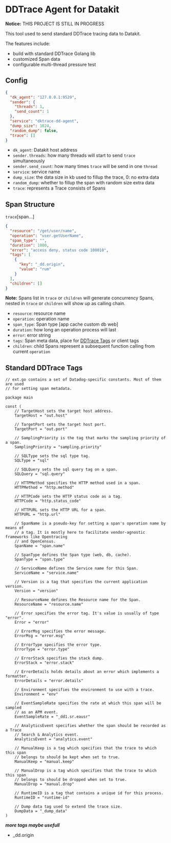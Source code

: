 # DDTrace Agent for Datakit

**Notice:** THIS PROJECT IS STILL IN PROGRESS

This tool used to send standard DDTrace tracing data to Datakit.

The features include:

- build with standard DDTrace Golang lib
- customized Span data
- configurable multi-thread pressure test

## Config

```json
{
  "dk_agent": "127.0.0.1:9529",
  "sender": {
    "threads": 1,
    "send_count": 1
  },
  "service": "dktrace-dd-agent",
  "dump_size": 1024,
  "random_dump": false,
  "trace": []
}
```

- `dk_agent`: Datakit host address
- `sender.threads`: how many threads will start to send `trace` simultaneously
- `sender.send_count`: how many times `trace` will be send in one `thread`
- `service`: service name
- `dump_size`: the data size in kb used to fillup the trace, 0: no extra data
- `random_dump`: whether to fillup the span with random size extra data
- `trace`: represents a Trace consists of Spans

## Span Structure

`trace`\[span...\]

```json
{
  "resource": "/get/user/name",
  "operation": "user.getUserName",
  "span_type": "",
  "duration": 1000,
  "error": "access deny, status code 100010",
  "tags": [
    {
      "key": "_dd.origin",
      "value": "rum"
    }
  ],
  "children": []
}
```

**Note:** Spans list in `trace` or `children` will generate concurrency Spans, nested in `trace` or `children` will show up as calling chain.

- `resource`: resource name
- `operation`: operation name
- `span_type`: Span type [app cache custom db web]
- `duration`: how long an operation process will last
- `error`: error string
- `tags`: Span meta data, place for [DDTrace Tags](#standard-ddtrace-tags) or client tags
- `children`: child Spans represent a subsequent function calling from current `operation`

## Standard DDTrace Tags

```golang
// ext.go contains a set of Datadog-specific constants. Most of them are used
// for setting span metadata.

package main

const (
	// TargetHost sets the target host address.
	TargetHost = "out.host"

	// TargetPort sets the target host port.
	TargetPort = "out.port"

	// SamplingPriority is the tag that marks the sampling priority of a span.
	SamplingPriority = "sampling.priority"

	// SQLType sets the sql type tag.
	SQLType = "sql"

	// SQLQuery sets the sql query tag on a span.
	SQLQuery = "sql.query"

	// HTTPMethod specifies the HTTP method used in a span.
	HTTPMethod = "http.method"

	// HTTPCode sets the HTTP status code as a tag.
	HTTPCode = "http.status_code"

	// HTTPURL sets the HTTP URL for a span.
	HTTPURL = "http.url"

	// SpanName is a pseudo-key for setting a span's operation name by means of
	// a tag. It is mostly here to facilitate vendor-agnostic frameworks like Opentracing
	// and OpenCensus.
	SpanName = "span.name"

	// SpanType defines the Span type (web, db, cache).
	SpanType = "span.type"

	// ServiceName defines the Service name for this Span.
	ServiceName = "service.name"

	// Version is a tag that specifies the current application version.
	Version = "version"

	// ResourceName defines the Resource name for the Span.
	ResourceName = "resource.name"

	// Error specifies the error tag. It's value is usually of type "error".
	Error = "error"

	// ErrorMsg specifies the error message.
	ErrorMsg = "error.msg"

	// ErrorType specifies the error type.
	ErrorType = "error.type"

	// ErrorStack specifies the stack dump.
	ErrorStack = "error.stack"

	// ErrorDetails holds details about an error which implements a formatter.
	ErrorDetails = "error.details"

	// Environment specifies the environment to use with a trace.
	Environment = "env"

	// EventSampleRate specifies the rate at which this span will be sampled
	// as an APM event.
	EventSampleRate = "_dd1.sr.eausr"

	// AnalyticsEvent specifies whether the span should be recorded as a Trace
	// Search & Analytics event.
	AnalyticsEvent = "analytics.event"

	// ManualKeep is a tag which specifies that the trace to which this span
	// belongs to should be kept when set to true.
	ManualKeep = "manual.keep"

	// ManualDrop is a tag which specifies that the trace to which this span
	// belongs to should be dropped when set to true.
	ManualDrop = "manual.drop"

	// RuntimeID is a tag that contains a unique id for this process.
	RuntimeID = "runtime-id"

	// Dump data tag used to extend the trace size.
	DumpData = "_dump_data"
)
```

**_more tags maybe usefull_**

- \_dd.origin
